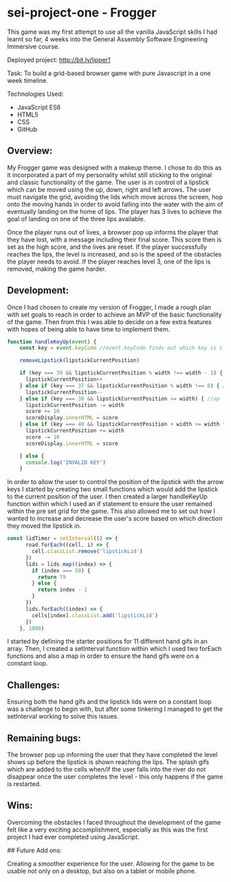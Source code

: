 # sei-project-one - Frogger 

This game was my first attempt to use all the vanilla JavaScript skills I had learnt so far, 4 weeks into the General Assembly Software Engineering Immersive course. 

Deployed project:  http://bit.ly/lipper1

Task: To build a grid-based browser game with pure Javascript in a one week timeline. 

Technologies Used:
- JavaScript ES6
- HTML5
- CSS
- GitHub 

## Overview:

My Frogger game was designed with a makeup theme. 
I chose to do this as it incorporated a part of my personality whilst still sticking to the original and classic functionality of the game. 
The user is in control of a lipstick which can be moved using the up, down, right and left arrows. 
The user must navigate the grid, avoiding the lids which move across the screen, hop onto the moving hands in order to avoid falling into the water with the aim of eventually landing on the home of lips. 
The player has 3 lives to achieve the goal of landing on one of the three lips available.

Once the player runs out of lives, a browser pop up informs the player that they have lost, with a message including their final score. This score then is set as the high score, and the lives are reset. If the player successfully reaches the lips, the level is increased, and so is the speed of the obstacles the player needs to avoid. If the player reaches level 3, one of the lips is removed, making the game harder. 

## Development:

Once I had chosen to create my version of Frogger, I made a rough plan with set goals to reach in order to achieve an MVP of the basic functionality of the game. Then from this I was able to decide on a few extra features with hopes of being able to have time to implement them. 
 

```Javascript 
function handleKeyUp(event) {
    const key = event.keyCode //event.keyCode finds out which key is clicked - each key registers a new number 

    removeLipstick(lipstickCurrentPosition)

    if (key === 39 && lipstickCurrentPosition % width !== width - 1) { //right
      lipstickCurrentPosition++
    } else if (key === 37 && lipstickCurrentPosition % width !== 0) { //left
      lipstickCurrentPosition--
    } else if (key === 38 && lipstickCurrentPosition >= width) { //up
      lipstickCurrentPosition -= width
      score += 10
      scoreDisplay.innerHTML = score
    } else if (key === 40 && lipstickCurrentPosition + width <= width * width - 1) { //down
      lipstickCurrentPosition += width
      score -= 10
      scoreDisplay.innerHTML = score

    } else {
      console.log('INVALID KEY')
    }
```
In order to allow the user to control the position of the lipstick with the arrow keys I started by creating two small functions which would add the lipstick to the current position of the user. 
I then created a larger handleKeyUp function within which I used an if statement to ensure the user remained within the pre set grid for the game. This also allowed me to set out how I wanted to increase and decrease the user's score based on which direction they moved the lipstick in. 



```Javascript
const lidTimer = setInterval(() => {
      road.forEach((cell, i) => {
        cell.classList.remove('lipstickLid')
      })
      lids = lids.map((index) => {
        if (index === 50) {
          return 79
        } else {
          return index - 1
        }
      })
      lids.forEach((index) => {
        cells[index].classList.add('lipstickLid')
      })
    }, 1000)
```
I started by defining the starter positions for 11 different hand gifs in an array. Then, I created a setInterval function within which I used two forEach functions and also a map in order to ensure the hand gifs were on a constant loop. 


## Challenges:

Ensuring both the hand gifs and the lipstick lids were on a constant loop was a challenge to begin with, but after some tinkering I managed to get the setInterval working to solve this issues. 

## Remaining bugs: 

The browser pop up informing the user that they have completed the level shows up before the lipstick is shown reaching the lips. 
The splash gifs which are added to the cells when/if the user falls into the river do not disappear once the user completes the level - this only happens if the game is restarted. 


## Wins:

Overcoming the obstacles I faced throughout the development of the game felt like a very exciting accomplishment, especially as this was the first project I had ever completed using JavaScript.

## Future Add ons:

Creating a smoother experience for the user. 
Allowing for the game to be usable not only on a desktop, but also on a tablet or mobile phone. 
